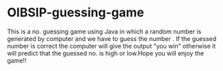 # OIBSIP-guessing-game
This is a no. guessing game using Java in which a random number is generated by computer and we have to guess the number . If the guessed number is correct the computer will give the output "you win" otherwise it will predict that the guessed no. is high or low.Hope you will enjoy the game!!
